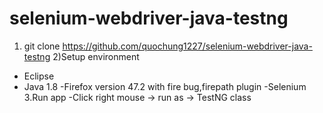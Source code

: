 # selenium-webdriver-java-testng
1) git clone https://github.com/quochung1227/selenium-webdriver-java-testng
2)Setup environment
- Eclipse
- Java 1.8 
-Firefox version 47.2 with fire bug,firepath plugin
-Selenium
3.Run app 
-Click right mouse -> run as -> TestNG class
